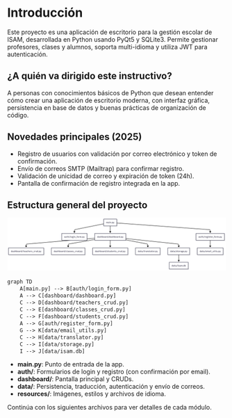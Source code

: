 # Introducción

Este proyecto es una aplicación de escritorio para la gestión escolar de ISAM, desarrollada en Python usando PyQt5 y SQLite3. Permite gestionar profesores, clases y alumnos, soporta multi-idioma y utiliza JWT para autenticación.

## ¿A quién va dirigido este instructivo?
A personas con conocimientos básicos de Python que desean entender cómo crear una aplicación de escritorio moderna, con interfaz gráfica, persistencia en base de datos y buenas prácticas de organización de código.

## Novedades principales (2025)
- Registro de usuarios con validación por correo electrónico y token de confirmación.
- Envío de correos SMTP (Mailtrap) para confirmar registro.
- Validación de unicidad de correo y expiración de token (24h).
- Pantalla de confirmación de registro integrada en la app.

## Estructura general del proyecto

![Diagrama Estructura General Proyecto](diagramas/Diagram_Mermaid_Estructura_General_Del_Proyecto.png)

```mermaid
graph TD
    A[main.py] --> B[auth/login_form.py]
    A --> C[dashboard/dashboard.py]
    C --> D[dashboard/teachers_crud.py]
    C --> E[dashboard/classes_crud.py]
    C --> F[dashboard/students_crud.py]
    A --> G[auth/register_form.py]
    G --> K[data/email_utils.py]
    C --> H[data/translator.py]
    C --> I[data/storage.py]
    I --> J[data/isam.db]
```

- **main.py**: Punto de entrada de la app.
- **auth/**: Formularios de login y registro (con confirmación por email).
- **dashboard/**: Pantalla principal y CRUDs.
- **data/**: Persistencia, traducción, autenticación y envío de correos.
- **resources/**: Imágenes, estilos y archivos de idioma.

Continúa con los siguientes archivos para ver detalles de cada módulo.
